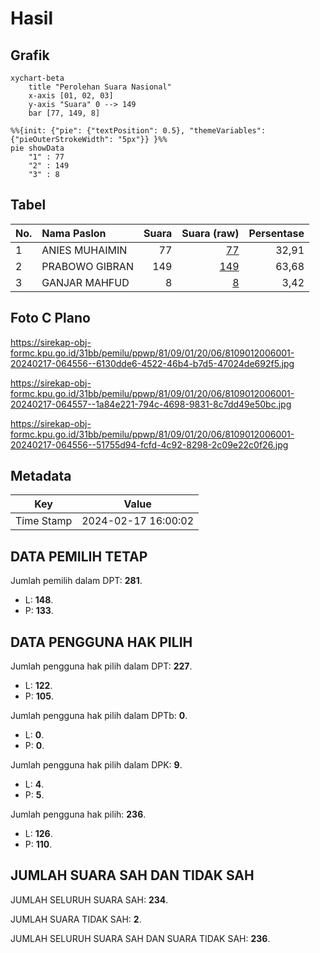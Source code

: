 # Hasil

## Grafik

```mermaid
xychart-beta
    title "Perolehan Suara Nasional"
    x-axis [01, 02, 03]
    y-axis "Suara" 0 --> 149
    bar [77, 149, 8]
```

```mermaid
%%{init: {"pie": {"textPosition": 0.5}, "themeVariables": {"pieOuterStrokeWidth": "5px"}} }%%
pie showData
    "1" : 77
    "2" : 149
    "3" : 8
```

## Tabel

| No. | Nama Paslon    | Suara | Suara (raw) | Persentase |
|:--- |:-------------- | -----:| -----------:| ----------:|
| 1   | ANIES MUHAIMIN | 77    | [77][p-1]   | 32,91      |
| 2   | PRABOWO GIBRAN | 149   | [149][p-2]  | 63,68      |
| 3   | GANJAR MAHFUD  | 8     | [8][p-3]    | 3,42       |


[p-1]: https://github.com/gigit-pemilu/pemilu-2024/blob/main/pilpres/hitung-suara/sub/81-maluku/sub/09-buru-selatan/sub/01-namrole/sub/2006-leku/sub/001-tps/sub/paslon-1.txt
[p-2]: https://github.com/gigit-pemilu/pemilu-2024/blob/main/pilpres/hitung-suara/sub/81-maluku/sub/09-buru-selatan/sub/01-namrole/sub/2006-leku/sub/001-tps/sub/paslon-2.txt
[p-3]: https://github.com/gigit-pemilu/pemilu-2024/blob/main/pilpres/hitung-suara/sub/81-maluku/sub/09-buru-selatan/sub/01-namrole/sub/2006-leku/sub/001-tps/sub/paslon-3.txt

## Foto C Plano

https://sirekap-obj-formc.kpu.go.id/31bb/pemilu/ppwp/81/09/01/20/06/8109012006001-20240217-064556--6130dde6-4522-46b4-b7d5-47024de692f5.jpg

https://sirekap-obj-formc.kpu.go.id/31bb/pemilu/ppwp/81/09/01/20/06/8109012006001-20240217-064557--1a84e221-794c-4698-9831-8c7dd49e50bc.jpg

https://sirekap-obj-formc.kpu.go.id/31bb/pemilu/ppwp/81/09/01/20/06/8109012006001-20240217-064556--51755d94-fcfd-4c92-8298-2c09e22c0f26.jpg


## Metadata

| Key        | Value               |
| ---------- | ------------------- |
| Time Stamp | 2024-02-17 16:00:02 |


## DATA PEMILIH TETAP

Jumlah pemilih dalam DPT: **281**.
 * L: **148**.
 * P: **133**.

## DATA PENGGUNA HAK PILIH

Jumlah pengguna hak pilih dalam DPT: **227**.
 * L: **122**.
 * P: **105**.

Jumlah pengguna hak pilih dalam DPTb: **0**.
 * L: **0**.
 * P: **0**.

Jumlah pengguna hak pilih dalam DPK: **9**.
 * L: **4**.
 * P: **5**.

Jumlah pengguna hak pilih: **236**.
 * L: **126**.
 * P: **110**.

## JUMLAH SUARA SAH DAN TIDAK SAH

JUMLAH SELURUH SUARA SAH: **234**.

JUMLAH SUARA TIDAK SAH: **2**.

JUMLAH SELURUH SUARA SAH DAN SUARA TIDAK SAH: **236**.


